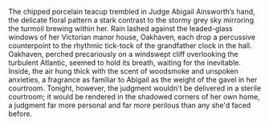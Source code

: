 The chipped porcelain teacup trembled in Judge Abigail Ainsworth’s hand, the delicate floral pattern a stark contrast to the stormy grey sky mirroring the turmoil brewing within her. Rain lashed against the leaded-glass windows of her Victorian manor house, Oakhaven, each drop a percussive counterpoint to the rhythmic tick-tock of the grandfather clock in the hall.  Oakhaven, perched precariously on a windswept cliff overlooking the turbulent Atlantic, seemed to hold its breath, waiting for the inevitable.  Inside, the air hung thick with the scent of woodsmoke and unspoken anxieties, a fragrance as familiar to Abigail as the weight of the gavel in her courtroom. Tonight, however, the judgment wouldn't be delivered in a sterile courtroom; it would be rendered in the shadowed corners of her own home, a judgment far more personal and far more perilous than any she'd faced before.

